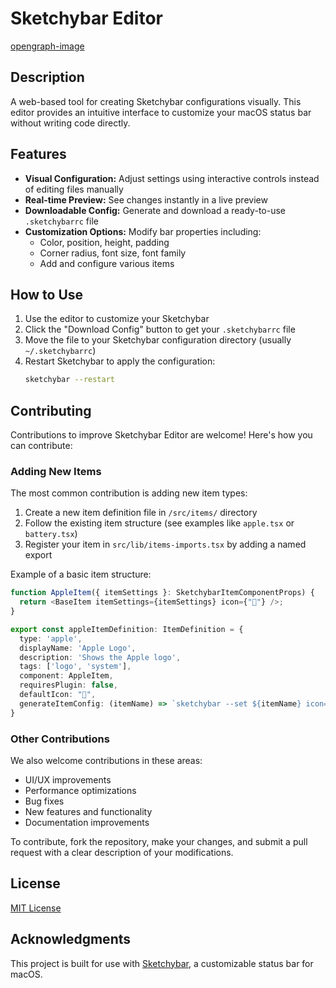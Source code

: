 # Sketchybar Editor

[opengraph-image](./src/app/opengraph-image.png)

## Description

A web-based tool for creating Sketchybar configurations visually. This editor provides an intuitive interface to customize your macOS status
bar without writing code directly.

## Features

- **Visual Configuration:** Adjust settings using interactive controls instead of editing files manually
- **Real-time Preview:** See changes instantly in a live preview
- **Downloadable Config:** Generate and download a ready-to-use `.sketchybarrc` file
- **Customization Options:** Modify bar properties including:
  - Color, position, height, padding
  - Corner radius, font size, font family
  - Add and configure various items

## How to Use

1. Use the editor to customize your Sketchybar
2. Click the "Download Config" button to get your `.sketchybarrc` file
3. Move the file to your Sketchybar configuration directory (usually `~/.sketchybarrc`)
4. Restart Sketchybar to apply the configuration:
   ```bash
   sketchybar --restart
   ```

## Contributing

Contributions to improve Sketchybar Editor are welcome! Here's how you can contribute:

### Adding New Items

The most common contribution is adding new item types:

1. Create a new item definition file in `/src/items/` directory
2. Follow the existing item structure (see examples like `apple.tsx` or `battery.tsx`)
3. Register your item in `src/lib/items-imports.tsx` by adding a named export

Example of a basic item structure:

```ts
function AppleItem({ itemSettings }: SketchybarItemComponentProps) {
  return <BaseItem itemSettings={itemSettings} icon={"󰀵"} />;
}

export const appleItemDefinition: ItemDefinition = {
  type: 'apple',
  displayName: 'Apple Logo',
  description: 'Shows the Apple logo',
  tags: ['logo', 'system'],
  component: AppleItem,
  requiresPlugin: false,
  defaultIcon: "󰀵",
  generateItemConfig: (itemName) => `sketchybar --set ${itemName} icon=󰀵\n`
}
```

### Other Contributions

We also welcome contributions in these areas:

- UI/UX improvements
- Performance optimizations
- Bug fixes
- New features and functionality
- Documentation improvements

To contribute, fork the repository, make your changes, and submit a pull request with a clear description of your modifications.

## License

[MIT License](LICENSE)

## Acknowledgments

This project is built for use with [Sketchybar](https://github.com/FelixKratz/SketchyBar), a customizable status bar for macOS.
